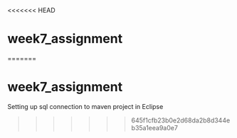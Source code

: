 <<<<<<< HEAD
# week7_assignment 
=======
# week7_assignment
Setting up sql connection to maven project in Eclipse
>>>>>>> 645f1cfb23b0e2d68da2b8d344eb35a1eea9a0e7
